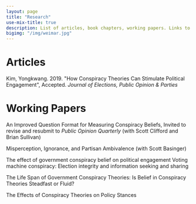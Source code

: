 ```yaml
---
layout: page
title: "Research"
use-mix-title: true
description: List of articles, book chapters, working papers. Links to abstracts, Google Scholar, replication files, and Publons.
bigimg: "/img/weimar.jpg"
---
```

# Articles

Kim, Yongkwang. 2019. "How Conspiracy Theories Can Stimulate Political Engagement", Accepted. *Journal of Elections,
Public Opinion & Parties*

# Working Papers

An Improved Question Format for Measuring Conspiracy Beliefs, Invited to revise and resubmit to *Public Opinion Quarterly* (with Scott Clifford and Brian Sullivan)

Misperception, Ignorance, and Partisan Ambivalence (with Scott Basinger)

The effect of government conspiracy belief on political engagement Voting machine conspiracy: Election integrity and information seeking and sharing

The Life Span of Government Conspiracy Theories: Is Belief in Conspiracy Theories Steadfast or Fluid?

The Effects of Conspiracy Theories on Policy Stances

